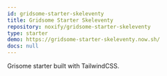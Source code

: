 ```yaml
---
id: gridsome-starter-skeleventy
title: Gridsome Starter Skeleventy
repository: noxify/gridsome-starter-skeleventy
type: starter
demo: https://gridsome-starter-skeleventy.now.sh/
docs: null
---
```


Grisome starter built with TailwindCSS.